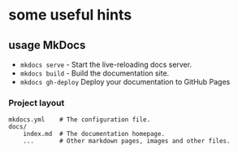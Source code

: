 # some useful hints

## usage MkDocs

* `mkdocs serve` - Start the live-reloading docs server.
* `mkdocs build` - Build the documentation site.
* `mkdocs gh-deploy`  Deploy your documentation to GitHub Pages

### Project layout

    mkdocs.yml    # The configuration file.
    docs/
        index.md  # The documentation homepage.
        ...       # Other markdown pages, images and other files.
